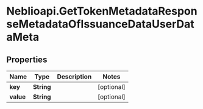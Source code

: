 # Neblioapi.GetTokenMetadataResponseMetadataOfIssuanceDataUserDataMeta

## Properties
Name | Type | Description | Notes
------------ | ------------- | ------------- | -------------
**key** | **String** |  | [optional] 
**value** | **String** |  | [optional] 


